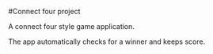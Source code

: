 #Connect four project

A connect four style game application.

The app automatically checks for a winner and keeps score.
